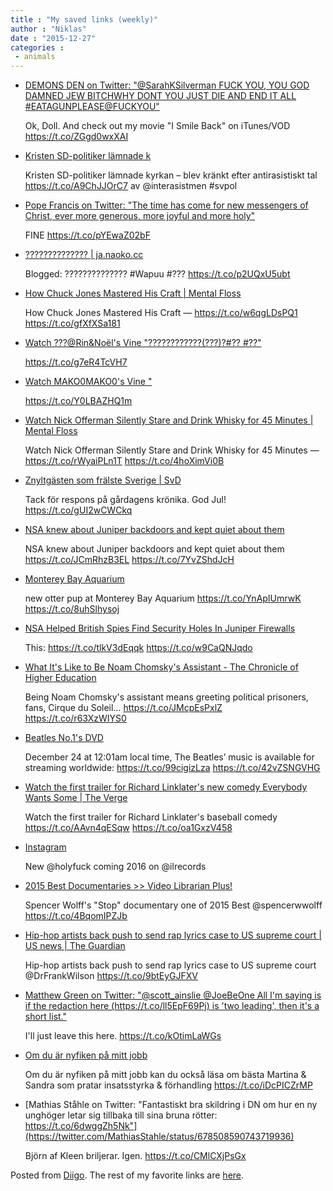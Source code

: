 ```yaml
---
title : "My saved links (weekly)"
author : "Niklas"
date : "2015-12-27"
categories : 
 - animals
---
```


- [DEMONS DEN on Twitter: "@SarahKSilverman FUCK YOU, YOU GOD DAMNED JEW BITCHWHY DONT YOU JUST DIE AND END IT ALL #EATAGUNPLEASE@FUCKYOU"](https://twitter.com/damon_vanhook/status/680833142291324928)
    
    Ok, Doll. And check out my movie "I Smile Back" on iTunes/VOD https://t.co/ZGgd0wxXAI
    
- [Kristen SD-politiker lämnade k](https://t.co/A9ChJJOrC7)
    
    Kristen SD-politiker lämnade kyrkan – blev kränkt efter antirasistiskt tal https://t.co/A9ChJJOrC7 av @interasistmen #svpol
    
    
- [Pope Francis on Twitter: "The time has come for new messengers of Christ, ever more generous, more joyful and more holy"](https://twitter.com/pontifex/status/671297649258004480)
    
    FINE https://t.co/pYEwaZ02bF
    
- [?????????????? | ja.naoko.cc](https://ja.naoko.cc/2015/12/25/traveling-wapuu/)
    
    Blogged: ?????????????? #Wapuu #??? https://t.co/p2UQxU5ubt
    
    
- [How Chuck Jones Mastered His Craft | Mental Floss](http://mentalfloss.com/article/66457/how-chuck-jones-mastered-his-craft)
    
    How Chuck Jones Mastered His Craft — https://t.co/w6qgLDsPQ1 https://t.co/gfXfXSa181
    
- [Watch ???@Rin&Noël's Vine "????????????(???)?#?? #??"](https://vine.co/v/OdFwA22m52j)
    
    https://t.co/g7eR4TcVH7
    
- [Watch MAKO0MAKO0's Vine "](https://vine.co/v/eMHbwVIxze5)
    
    https://t.co/Y0LBAZHQ1m
    
- [Watch Nick Offerman Silently Stare and Drink Whisky for 45 Minutes | Mental Floss](http://mentalfloss.com/article/71928/watch-nick-offerman-silently-stare-and-drink-whisky-45-minutes)
    
    Watch Nick Offerman Silently Stare and Drink Whisky for 45 Minutes — https://t.co/rWyaiPLn1T https://t.co/4hoXimVi0B
    
- [Znyltgästen som frälste Sverige | SvD](http://www.svd.se/znyltgasten-som-fralste-sverige/om/svenskt-flyktingmottagande)
    
    Tack för respons på gårdagens krönika. God Jul! https://t.co/gUI2wCWCkq
    
- [NSA knew about Juniper backdoors and kept quiet about them](http://thenextweb.com/us/2015/12/24/nsa-knew-about-juniper-backdoors-and-kept-quiet-about-them/)
    
    NSA knew about Juniper backdoors and kept quiet about them https://t.co/JCmRhzB3EL https://t.co/7YvZShdJcH
    
- [Monterey Bay Aquarium](http://montereybayaquarium.tumblr.com)
    
    new otter pup at Monterey Bay Aquarium https://t.co/YnApIUmrwK https://t.co/8uhSlhysoj
    
- [NSA Helped British Spies Find Security Holes In Juniper Firewalls](https://theintercept.com/2015/12/23/juniper-firewalls-successfully-targeted-by-nsa-and-gchq/)
    
    This: https://t.co/tlkV3dEqqk https://t.co/w9CaQNJqdo
    
- [What It's Like to Be Noam Chomsky's Assistant - The Chronicle of Higher Education](http://chronicle.com/article/What-Its-Like-to-Be-Noam/234667?utm_content=buffer3a983&utm_medium=social&utm_source=twitter.com&utm_campaign=buffer)
    
    Being Noam Chomsky's assistant means greeting political prisoners, fans, Cirque du Soleil… https://t.co/JMcpEsPxlZ https://t.co/r63XzWIYS0
    
- [Beatles No.1's DVD](https://TheBeatles.lnk.to/Site)
    
    December 24 at 12:01am local time, The Beatles’ music is available for streaming worldwide: https://t.co/99cigizLza https://t.co/42vZSNGVHG
    
- [Watch the first trailer for Richard Linklater's new comedy Everybody Wants Some | The Verge](http://www.theverge.com/2015/12/22/10649108/richard-linklater-everybody-wants-some-movie-trailer?utm_campaign=theverge&utm_content=chorus&utm_medium=social&utm_source=twitter)
    
    Watch the first trailer for Richard Linklater's baseball comedy https://t.co/AAvn4qESqw https://t.co/oa1GxzV458
    
- [Instagram](https://www.instagram.com/p/_m8Nh2kOvo/)
    
    New @holyfuck coming 2016 on @ilrecords
    
- [2015 Best Documentaries >> Video Librarian Plus!](http://www.videolibrarian.com/bestof2015.html?utm_content=buffere3470&utm_medium=social&utm_source=twitter.com&utm_campaign=buffer)
    
    Spencer Wolff's "Stop" documentary one of 2015 Best @spencerwwolff https://t.co/4BqomIPZJb
    
- [Hip-hop artists back push to send rap lyrics case to US supreme court | US news | The Guardian](http://www.theguardian.com/us-news/2015/dec/21/hip-hop-first-amendment-rap-lyrics-supreme-court-killer-mike?CMP=Share_iOSApp_Other)
    
    Hip-hop artists back push to send rap lyrics case to US supreme court @DrFrankWilson https://t.co/9btEyGJFXV
    
- [Matthew Green on Twitter: "@scott\_ainslie @JoeBeOne All I'm saying is if the redaction here (https://t.co/ll5EpF69Pj) is 'two leading', then it's a short list."](https://twitter.com/matthew_d_green/status/464044144906600448)
    
    I'll just leave this here. https://t.co/kOtimLaWGs
    
- [Om du är nyfiken på mitt jobb](https://www.kriminalvarden.se/globalassets/publikationer/personaltidningen-omkrim/om_krim_nr2_2014_webbpdf)
    
    Om du är nyfiken på mitt jobb kan du också läsa om bästa Martina & Sandra som pratar insatsstyrka & förhandling https://t.co/iDcPICZrMP
    
- [Mathias Ståhle on Twitter: "Fantastiskt bra skildring i DN om hur en ny unghöger letar sig tillbaka till sina bruna rötter: https://t.co/6dwggZh5Nk"](https://twitter.com/MathiasStahle/status/678508590743719936)
    
    Björn af Kleen briljerar. Igen. https://t.co/CMlCXjPsGx
    

Posted from [Diigo](https://www.diigo.com). The rest of my favorite links are [here](https://www.diigo.com/user/npivic).
